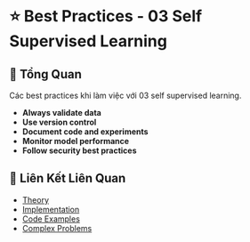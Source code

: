 # ⭐ Best Practices - 03 Self Supervised Learning

## 🎯 Tổng Quan

Các best practices khi làm việc với 03 self supervised learning.

- **Always validate data**
- **Use version control**
- **Document code and experiments**
- **Monitor model performance**
- **Follow security best practices**

## 🔗 Liên Kết Liên Quan

- [Theory](./THEORY_03_self_supervised_learning.md)
- [Implementation](./IMPLEMENTATION_03_self_supervised_learning.md)
- [Code Examples](./CODE_EXAMPLES_03_self_supervised_learning.md)
- [Complex Problems](./COMPLEX_PROBLEMS.md)
